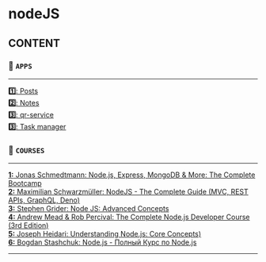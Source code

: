 # nodeJS


## CONTENT
### 🔺 `APPS`
___
[**1️⃣**: Posts](https://github.com/Endorrfin/backend/tree/main/apps/posts) <br/>
[**2️⃣**: Notes](https://github.com/Endorrfin/backend/tree/main/apps/notes) <br/>
[**3️⃣**: qr-service](https://github.com/Endorrfin/backend/tree/main/apps/qr-service) <br/>
[**3️⃣**: Task manager](https://github.com/Endorrfin/backend/tree/main/apps/task-manager) <br/>


### 🔺 `COURSES`
***
[**1:** Jonas Schmedtmann: Node.js, Express, MongoDB & More: The Complete Bootcamp](https://www.udemy.com/course/nodejs-express-mongodb-bootcamp/?couponCode=MT250908G1) <br/>
[**2:** Maximilian Schwarzmüller: NodeJS - The Complete Guide (MVC, REST APIs, GraphQL, Deno)](https://www.udemy.com/course/nodejs-the-complete-guide/?couponCode=MT250908G1) <br/>
[**3:** Stephen Grider: Node JS: Advanced Concepts](https://www.udemy.com/course/advanced-node-for-developers/?couponCode=MT250908G1) <br/>
[**4:** Andrew Mead & Rob Percival: The Complete Node.js Developer Course (3rd Edition)](https://www.udemy.com/course/the-complete-nodejs-developer-course-2/?couponCode=MT250908G1) <br/>
[**5:** Joseph Heidari: Understanding Node.js: Core Concepts)](https://www.udemy.com/course/understanding-nodejs-core-concepts/?couponCode=MT250908G1) <br/>
[**6:** Bogdan Stashchuk: Node.js - Полный Курс по Node.js](https://www.udemy.com/course/nodejs-ru/?couponCode=MT250908G1) <br/>

---

